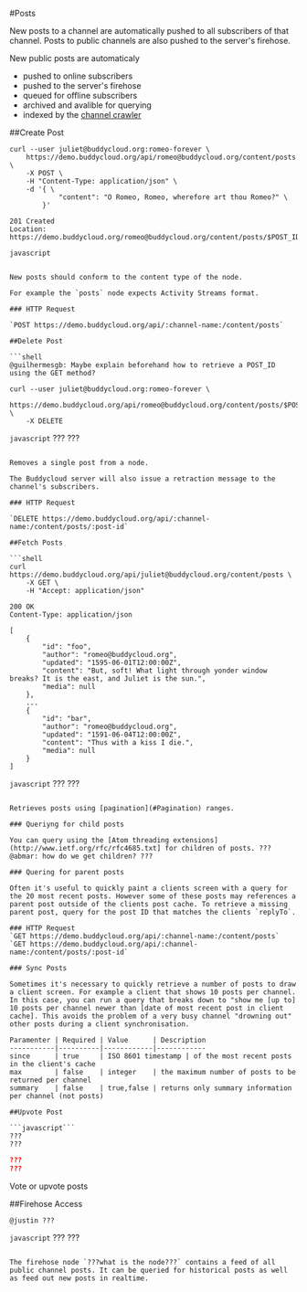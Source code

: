 #Posts

New posts to a channel are automatically pushed to all subscribers of that channel. Posts to public channels are also pushed to the server's firehose. 

New public posts are automaticaly
* pushed to online subscribers
* pushed to the server's firehose
* queued for offline subscribers
* archived and avalible for querying
* indexed by the [channel crawler](https://github.com/buddycloud/channel-directory)

##Create Post

```shell
curl --user juliet@buddycloud.org:romeo-forever \
    https://demo.buddycloud.org/api/romeo@buddycloud.org/content/posts \
    -X POST \
    -H "Content-Type: application/json" \
    -d '{ \
            "content": "O Romeo, Romeo, wherefore art thou Romeo?" \
        }'
```

```shell
201 Created
Location: https://demo.buddycloud.org/romeo@buddycloud.org/content/posts/$POST_ID
```

```javascript```

```

New posts should conform to the content type of the node. 

For example the `posts` node expects Activity Streams format.

### HTTP Request

`POST https://demo.buddycloud.org/api/:channel-name:/content/posts`

##Delete Post

```shell
@guilhermesgb: Maybe explain beforehand how to retrieve a POST_ID using the GET method?

curl --user juliet@buddycloud.org:romeo-forever \
    https://demo.buddycloud.org/api/romeo@buddycloud.org/content/posts/$POST_ID \
    -X DELETE
```

```javascript```
???
???
```

Removes a single post from a node. 

The Buddycloud server will also issue a retraction message to the channel's subscribers.

### HTTP Request

`DELETE https://demo.buddycloud.org/api/:channel-name:/content/posts/:post-id`

##Fetch Posts

```shell
curl https://demo.buddycloud.org/api/juliet@buddycloud.org/content/posts \
    -X GET \
    -H "Accept: application/json"
```

```shell
200 OK
Content-Type: application/json

[
    {
        "id": "foo",
        "author": "romeo@buddycloud.org",
        "updated": "1595-06-01T12:00:00Z",
        "content": "But, soft! What light through yonder window breaks? It is the east, and Juliet is the sun.",
        "media": null
    },
    ...
    {
        "id": "bar",
        "author": "romeo@buddycloud.org",
        "updated": "1591-06-04T12:00:00Z",
        "content": "Thus with a kiss I die.",
        "media": null
    }
]
```

```javascript```
???
???
```

Retrieves posts using [pagination](#Pagination) ranges.

### Queriyng for child posts

You can query using the [Atom threading extensions](http://www.ietf.org/rfc/rfc4685.txt] for children of posts. ???@abmar: how do we get children? ???

### Quering for parent posts

Often it's useful to quickly paint a clients screen with a query for the 20 most recent posts. However some of these posts may references a parent post outside of the clients post cache. To retrieve a missing parent post, query for the post ID that matches the clients `replyTo`.

### HTTP Request
`GET https://demo.buddycloud.org/api/:channel-name:/content/posts`
`GET https://demo.buddycloud.org/api/:channel-name:/content/posts/:post-id`

### Sync Posts

Sometimes it's necessary to quickly retrieve a number of posts to draw a client screen. For example a client that shows 10 posts per channel. In this case, you can run a query that breaks down to "show me [up to] 10 posts per channel newer than [date of most recent post in client cache]. This avoids the problem of a very busy channel "drowning out" other posts during a client synchronisation.

Paramenter | Required | Value      | Description
-----------|----------|------------|------------
since      | true     | ISO 8601 timestamp | of the most recent posts in the client's cache
max        | false    | integer    | the maximum number of posts to be returned per channel
summary    | false    | true,false | returns only summary information per channel (not posts)

##Upvote Post

```javascript```
???
???
```

```json
???
???
```

Vote or upvote posts

##Firehose Access

```shell
@justin ???
```

```javascript```
???
???
```

The firehose node `???what is the node???` contains a feed of all public channel posts. It can be queried for historical posts as well as feed out new posts in realtime.
